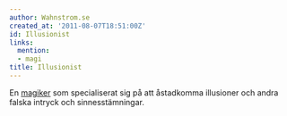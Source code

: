 ```yaml
---
author: Wahnstrom.se
created_at: '2011-08-07T18:51:00Z'
id: Illusionist
links:
  mention:
  - magi
title: Illusionist
---
```


En [magiker] som specialiserat sig på att åstad­­­­­­komma illusioner och andra falska intryck och
sinnes­­­­­stämningar.

  [magiker]: magi